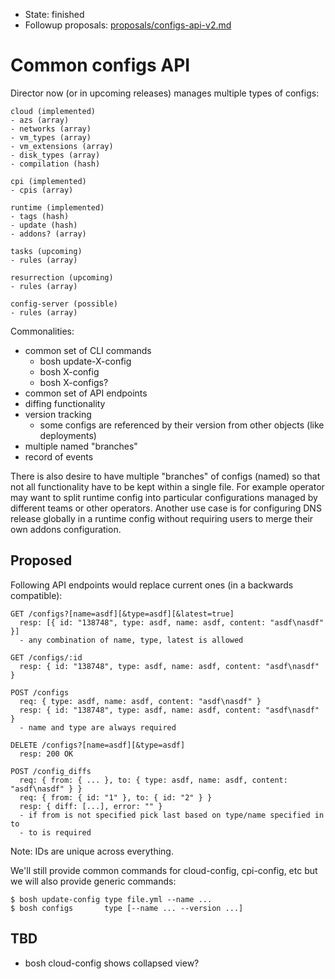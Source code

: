 - State: finished
- Followup proposals: [proposals/configs-api-v2.md](proposals/configs-api-v2.md)

# Common configs API

Director now (or in upcoming releases) manages multiple types of configs:

```
cloud (implemented)
- azs (array)
- networks (array)
- vm_types (array)
- vm_extensions (array)
- disk_types (array)
- compilation (hash)

cpi (implemented)
- cpis (array)

runtime (implemented)
- tags (hash)
- update (hash)
- addons? (array)

tasks (upcoming)
- rules (array)

resurrection (upcoming)
- rules (array)

config-server (possible)
- rules (array)
```

Commonalities:

- common set of CLI commands
  - bosh update-X-config
  - bosh X-config
  - bosh X-configs?
- common set of API endpoints
- diffing functionality
- version tracking
  - some configs are referenced by their version from other objects (like deployments)
- multiple named "branches"
- record of events

There is also desire to have multiple "branches" of configs (named) so that not all functionality have to be kept within a single file. For example operator may want to split runtime config into particular configurations managed by different teams or other operators. Another use case is for configuring DNS release globally in a runtime config without requiring users to merge their own addons configuration.

## Proposed

Following API endpoints would replace current ones (in a backwards compatible):

```
GET /configs?[name=asdf][&type=asdf][&latest=true]
  resp: [{ id: "138748", type: asdf, name: asdf, content: "asdf\nasdf" }]
  - any combination of name, type, latest is allowed

GET /configs/:id
  resp: { id: "138748", type: asdf, name: asdf, content: "asdf\nasdf" }

POST /configs
  req: { type: asdf, name: asdf, content: "asdf\nasdf" }
  resp: { id: "138748", type: asdf, name: asdf, content: "asdf\nasdf" }
  - name and type are always required

DELETE /configs?[name=asdf][&type=asdf]
  resp: 200 OK

POST /config_diffs
  req: { from: { ... }, to: { type: asdf, name: asdf, content: "asdf\nasdf" } }
  req: { from: { id: "1" }, to: { id: "2" } }
  resp: { diff: [...], error: "" }
  - if from is not specified pick last based on type/name specified in to
  - to is required
```

Note: IDs are unique across everything.

We'll still provide common commands for cloud-config, cpi-config, etc but we will also provide generic commands:

```
$ bosh update-config type file.yml --name ...
$ bosh configs       type [--name ... --version ...]
```

## TBD

- bosh cloud-config shows collapsed view?
